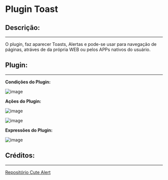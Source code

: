 # Plugin Toast

## Descrição:

<hr>

O plugin, faz aparecer Toasts, Alertas e pode-se usar para navegação de páginas, atráves de da própria WEB ou pelos APPs nativos do usuário.

## Plugin:

<hr>

**Condições do Plugin:**

![image](https://user-images.githubusercontent.com/69097449/142955698-53e47626-ac2f-4e24-acdd-ac377ae1a8f0.png)

**Ações do Plugin:**

![image](https://user-images.githubusercontent.com/69097449/142959494-5330a7ff-4ea6-4b0a-b018-72373cf1ed2e.png)

![image](https://user-images.githubusercontent.com/69097449/142959540-269fc9d0-ecfc-43c7-861d-2564afb29b4f.png)

**Expressões do Plugin:**

![image](https://user-images.githubusercontent.com/69097449/142959675-d17c9a4b-30b5-4c44-8092-f1f735a7b8f3.png)

## Créditos:

<hr>

[Repositório Cute Alert](https://github.com/gustavosmanc/cute-alert)

